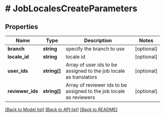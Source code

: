 # # JobLocalesCreateParameters

## Properties

Name | Type | Description | Notes
------------ | ------------- | ------------- | -------------
**branch** | **string** | specify the branch to use | [optional] 
**locale_id** | **string** | locale id | [optional] 
**user_ids** | **string[]** | Array of user ids to be assigned to the job locale as translators | [optional] 
**reviewer_ids** | **string[]** | Array of reviewer ids to be assigned to the job locale as reviewers | [optional] 

[[Back to Model list]](../../README.md#documentation-for-models) [[Back to API list]](../../README.md#documentation-for-api-endpoints) [[Back to README]](../../README.md)


